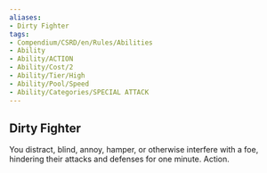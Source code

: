 ```yaml
---
aliases:
- Dirty Fighter
tags:
- Compendium/CSRD/en/Rules/Abilities
- Ability
- Ability/ACTION
- Ability/Cost/2
- Ability/Tier/High
- Ability/Pool/Speed
- Ability/Categories/SPECIAL ATTACK
---
```


  
## Dirty Fighter  
You distract, blind, annoy, hamper, or otherwise interfere with a foe, hindering their attacks and defenses for one minute. Action. 